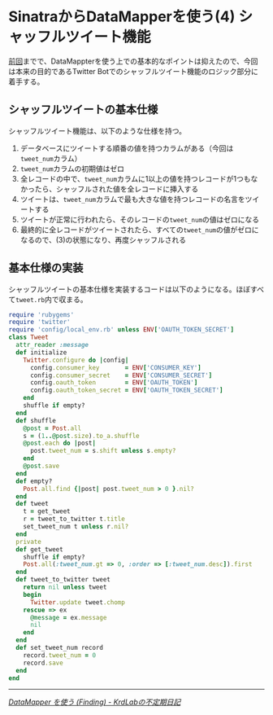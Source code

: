 # <span>SinatraからDataMapperを使う(4)</span><span> シャッフルツイート機能</span>

[前回](/2011/02/14/ruby-sinatra-datamapper-3-validation)までで、DataMappterを使う上での基本的なポイントは抑えたので、今回は本来の目的であるTwitter Botでのシャッフルツイート機能のロジック部分に着手する。

<!-- READMORE -->


## シャッフルツイートの基本仕様

シャッフルツイート機能は、以下のような仕様を持つ。

1. データベースにツイートする順番の値を持つカラムがある（今回は`tweet_num`カラム）
2. `tweet_num`カラムの初期値はゼロ
3. 全レコードの中で、`tweet_num`カラムに1以上の値を持つレコードが1つもなかったら、シャッフルされた値を全レコードに挿入する
4. ツイートは、`tweet_num`カラムで最も大きな値を持つレコードの名言をツイートする
5. ツイートが正常に行われたら、そのレコードの`tweet_num`の値はゼロになる
6. 最終的に全レコードがツイートされたら、すべての`tweet_num`の値がゼロになるので、(3)の状態になり、再度シャッフルされる


## 基本仕様の実装

シャッフルツイートの基本仕様を実装するコードは以下のようになる。ほぼすべて`tweet.rb`内で収まる。

~~~ ruby
require 'rubygems'
require 'twitter'
require 'config/local_env.rb' unless ENV['OAUTH_TOKEN_SECRET']
class Tweet
  attr_reader :message
  def initialize
    Twitter.configure do |config|
      config.consumer_key       = ENV['CONSUMER_KEY']
      config.consumer_secret    = ENV['CONSUMER_SECRET']
      config.oauth_token        = ENV['OAUTH_TOKEN']
      config.oauth_token_secret = ENV['OAUTH_TOKEN_SECRET']
    end
    shuffle if empty?
  end
  def shuffle
    @post = Post.all
    s = (1..@post.size).to_a.shuffle
    @post.each do |post|
      post.tweet_num = s.shift unless s.empty?
    end
    @post.save
  end
  def empty?
    Post.all.find {|post| post.tweet_num > 0 }.nil?
  end
  def tweet
    t = get_tweet
    r = tweet_to_twitter t.title
    set_tweet_num t unless r.nil?
  end
  private
  def get_tweet
    shuffle if empty?
    Post.all(:tweet_num.gt => 0, :order => [:tweet_num.desc]).first
  end
  def tweet_to_twitter tweet
    return nil unless tweet
    begin
      Twitter.update tweet.chomp
    rescue => ex
      @message = ex.message
      nil
    end
  end
  def set_tweet_num record
    record.tweet_num = 0
    record.save
  end
end
~~~

---

<cite>[DataMapper を使う (Finding) - KrdLabの不定期日記](http://d.hatena.ne.jp/KrdLab/20090809/1250007554)</cite>

